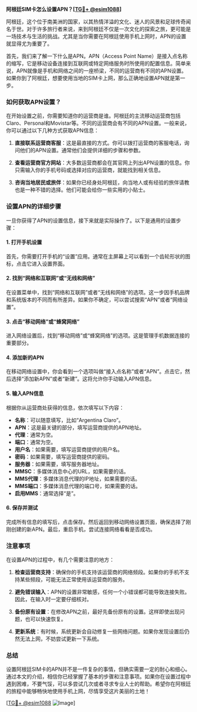 **阿根廷SIM卡怎么设置APN？[[TG💪+ @esim1088](https://t.me/s/esim1088)]**

阿根廷，这个位于南美洲的国家，以其热情洋溢的文化、迷人的风景和足球传奇闻名于世。对于许多旅行者来说，来到阿根廷不仅是一次文化的探索之旅，更可能是一场技术与生活的挑战。尤其是当你需要在阿根廷使用手机上网时，APN的设置就显得尤为重要了。

首先，我们来了解一下什么是APN。APN（Access Point Name）是接入点名称的缩写，它是移动设备连接到互联网或特定网络服务时所使用的配置信息。简单来说，APN就像是手机和网络之间的一座桥梁，不同的运营商有不同的APN设置。如果你到了阿根廷，想要使用当地的SIM卡上网，那么正确地设置APN就是第一步。

### 如何获取APN设置？

在开始设置之前，你需要知道你的运营商是谁。阿根廷的主流移动运营商包括Claro、Personal和Movistar等。不同的运营商会有不同的APN设置。一般来说，你可以通过以下几种方式获取APN信息：

1. **直接联系运营商客服**：这是最直接的方式。你可以拨打运营商的客服电话，询问他们的APN设置。通常他们会提供详细的步骤和参数。
   
2. **查看运营商官方网站**：大多数运营商都会在其官网上列出APN设置的信息。你只需输入你的手机号码或选择对应的运营商，就能找到相关信息。

3. **咨询当地居民或旅伴**：如果你已经身处阿根廷，向当地人或有经验的旅伴请教也是一种不错的选择。他们可能会给你一些实用的小贴士。

### 设置APN的详细步骤

一旦你获得了APN的设置信息，接下来就是实际操作了。以下是通用的设置步骤：

#### 1. 打开手机设置
首先，你需要打开手机的“设置”应用。通常在主屏幕上可以看到一个齿轮形状的图标，点击它进入设置界面。

#### 2. 找到“网络和互联网”或“无线和网络”
在设置菜单中，找到“网络和互联网”或者“无线和网络”的选项。这一步因手机品牌和系统版本的不同而有所差异。如果你不确定，可以尝试搜索“APN”或者“网络设置”。

#### 3. 点击“移动网络”或“蜂窝网络”
进入网络设置后，找到“移动网络”或“蜂窝网络”的选项。这是管理手机数据连接的重要部分。

#### 4. 添加新的APN
在移动网络设置中，你会看到一个选项叫做“接入点名称”或者“APN”。点击它，然后选择“添加新APN”或者“新建”。这将允许你手动输入APN信息。

#### 5. 输入APN信息
根据你从运营商处获得的信息，依次填写以下内容：
- **名称**：可以随意填写，比如“Argentina Claro”。
- **APN**：这是最关键的部分，填写运营商提供的APN地址。
- **代理**：通常为空。
- **端口**：通常为空。
- **用户名**：如果需要，填写运营商提供的用户名。
- **密码**：如果需要，填写运营商提供的密码。
- **服务器**：如果需要，填写服务器地址。
- **MMSC**：多媒体消息中心的URL，如果需要的话。
- **MMS代理**：多媒体消息代理的IP地址，如果需要的话。
- **MMS端口**：多媒体消息代理的端口号，如果需要的话。
- **启用MMS**：通常选择“是”。

#### 6. 保存并测试
完成所有信息的填写后，点击保存。然后返回到移动网络设置页面，确保选择了刚刚创建的新APN。最后，重启手机，尝试连接网络看看是否成功。

### 注意事项

在设置APN的过程中，有几个需要注意的地方：

1. **检查运营商支持**：确保你的手机支持该运营商的网络频段。如果你的手机不支持某些频段，可能无法正常使用该运营商的服务。
   
2. **避免错误输入**：APN的设置非常敏感，任何一个小错误都可能导致连接失败。因此，在输入时一定要仔细核对。

3. **备份原有设置**：在修改APN之前，最好先备份原有的设置。这样即使出现问题，也可以快速恢复。

4. **更新系统**：有时候，系统更新会自动修复一些网络问题。如果你发现设置后仍然无法上网，不妨尝试更新一下系统。

### 总结

设置阿根廷SIM卡的APN并不是一件复杂的事情，但确实需要一定的耐心和细心。通过本文的介绍，相信你已经掌握了基本的步骤和注意事项。如果你在设置过程中遇到困难，不要气馁，可以多尝试几次或者寻求专业人士的帮助。希望你在阿根廷的旅程中能够畅快地使用手机上网，尽情享受这片美丽的土地！

[[TG💪+ @esim1088](https://t.me/s/esim1088) ![Image](https://i.postimg.cc/4NQfJmqS/Snipaste-2025-05-13-00-14-12.png)]